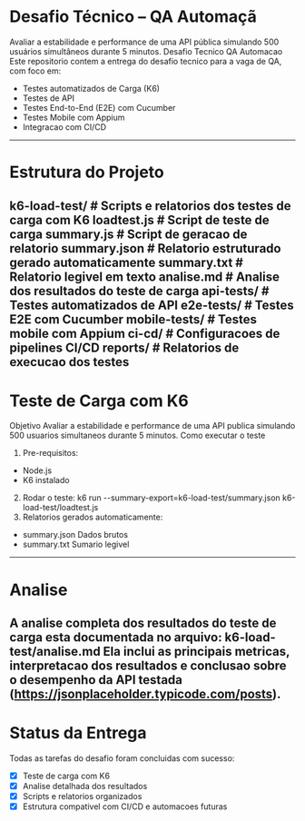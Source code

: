 # Desafio Técnico – QA Automaçã

Avaliar a estabilidade e performance de uma API pública simulando 500 usuários simultâneos durante 5 minutos.
Desafio Tecnico QA Automacao
Este repositorio contem a entrega do desafio tecnico para a vaga de QA, com foco em:
- Testes automatizados de Carga (K6)
- Testes de API
- Testes End-to-End (E2E) com Cucumber
- Testes Mobile com Appium
- Integracao com CI/CD
---
 # Estrutura do Projeto
 k6-load-test/ # Scripts e relatorios dos testes de carga com K6
 loadtest.js # Script de teste de carga
 summary.js # Script de geracao de relatorio
 summary.json # Relatorio estruturado gerado automaticamente
 summary.txt # Relatorio legivel em texto
 analise.md # Analise dos resultados do teste de carga
 api-tests/ # Testes automatizados de API
 e2e-tests/ # Testes E2E com Cucumber
 mobile-tests/ # Testes mobile com Appium
 ci-cd/ # Configuracoes de pipelines CI/CD
 reports/ # Relatorios de execucao dos testes
---
 # Teste de Carga com K6
 Objetivo
Avaliar a estabilidade e performance de uma API publica simulando 500 usuarios simultaneos
durante 5 minutos.
 Como executar o teste
1. Pre-requisitos:
 - Node.js
 - K6 instalado
2. Rodar o teste:
 k6 run --summary-export=k6-load-test/summary.json k6-load-test/loadtest.js
3. Relatorios gerados automaticamente:
 - summary.json Dados brutos
 - summary.txt Sumario legivel
---
 # Analise
A analise completa dos resultados do teste de carga esta documentada no arquivo:
k6-load-test/analise.md
Ela inclui as principais metricas, interpretacao dos resultados e conclusao sobre o desempenho da
API testada (https://jsonplaceholder.typicode.com/posts).
---
 # Status da Entrega
Todas as tarefas do desafio foram concluidas com sucesso:
- [x] Teste de carga com K6
- [x] Analise detalhada dos resultados
- [x] Scripts e relatorios organizados
- [x] Estrutura compativel com CI/CD e automacoes futuras
